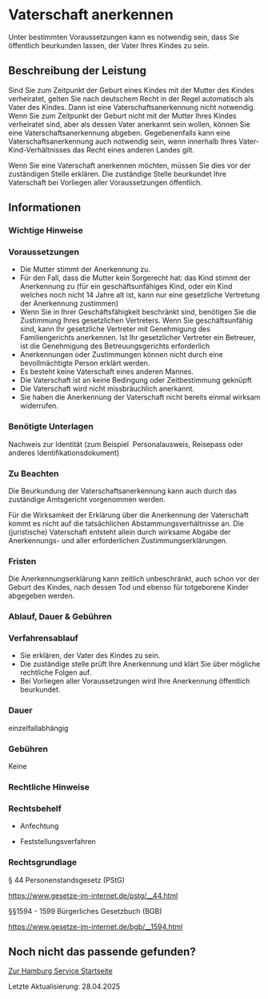 




Vaterschaft anerkennen
======================

Unter bestimmten Voraussetzungen kann es notwendig sein, dass Sie öffentlich beurkunden lassen, der Vater Ihres Kindes zu sein.

Beschreibung der Leistung
-------------------------

Sind Sie zum Zeitpunkt der Geburt eines Kindes mit der Mutter des Kindes verheiratet, gelten Sie nach deutschem Recht in der Regel automatisch als Vater des Kindes. Dann ist eine Vaterschaftsanerkennung nicht notwendig. Wenn Sie zum Zeitpunkt der Geburt nicht mit der Mutter Ihres Kindes verheiratet sind, aber als dessen Vater anerkannt sein wollen, können Sie eine Vaterschaftsanerkennung abgeben. Gegebenenfalls kann eine Vaterschaftsanerkennung auch notwendig sein, wenn innerhalb Ihres Vater-Kind-Verhältnisses das Recht eines anderen Landes gilt. 
  
  
Wenn Sie eine Vaterschaft anerkennen möchten, müssen Sie dies vor der zuständigen Stelle erklären. Die zuständige Stelle beurkundet Ihre Vaterschaft bei Vorliegen aller Voraussetzungen öffentlich.

Informationen
-------------

### Wichtige Hinweise

### Voraussetzungen

* Die Mutter stimmt der Anerkennung zu.
* Für den Fall, dass die Mutter kein Sorgerecht hat: das Kind stimmt der Anerkennung zu (für ein geschäftsunfähiges Kind, oder ein Kind welches noch nicht 14 Jahre alt ist, kann nur eine gesetzliche Vertretung der Anerkennung zustimmen)
* Wenn Sie in Ihrer Geschäftsfähigkeit beschränkt sind, benötigen Sie die Zustimmung Ihres gesetzlichen Vertreters. Wenn Sie geschäftsunfähig sind, kann Ihr gesetzliche Vertreter mit Genehmigung des Familiengerichts anerkennen. Ist Ihr gesetzlicher Vertreter ein Betreuer, ist die Genehmigung des Betreuungsgerichts erforderlich
* Anerkennungen oder Zustimmungen können nicht durch eine bevollmächtigte Person erklärt werden.
* Es besteht keine Vaterschaft eines anderen Mannes.
* Die Vaterschaft ist an keine Bedingung oder Zeitbestimmung geknüpft
* Die Vaterschaft wird nicht missbräuchlich anerkannt.
* Sie haben die Anerkennung der Vaterschaft nicht bereits einmal wirksam widerrufen.

### Benötigte Unterlagen

Nachweis zur Identität (zum Beispiel  Personalausweis, Reisepass oder anderes Identifikationsdokument)

### Zu Beachten

Die Beurkundung der Vaterschaftsanerkennung kann auch durch das zuständige Amtsgericht vorgenommen werden.  
  
Für die Wirksamkeit der Erklärung über die Anerkennung der Vaterschaft kommt es nicht auf die tatsächlichen Abstammungsverhältnisse an. Die (juristische) Vaterschaft entsteht allein durch wirksame Abgabe der Anerkennungs- und aller erforderlichen Zustimmungserklärungen.

### Fristen

Die Anerkennungserklärung kann zeitlich unbeschränkt, auch schon vor der Geburt des Kindes, nach dessen Tod und ebenso für totgeborene Kinder abgegeben werden.

### Ablauf, Dauer & Gebühren

### Verfahrensablauf

* Sie erklären, der Vater des Kindes zu sein.
* Die zuständige stelle prüft Ihre Anerkennung und klärt Sie über mögliche rechtliche Folgen auf.
* Bei Vorliegen aller Voraussetzungen wird Ihre Anerkennung öffentlich beurkundet.

### Dauer

einzelfallabhängig

### Gebühren

Keine

### Rechtliche Hinweise

### Rechtsbehelf

  
* Anfechtung
  
* Feststellungsverfahren
  

### Rechtsgrundlage

§ 44 Personenstandsgesetz (PStG)  
  
<https://www.gesetze-im-internet.de/pstg/__44.html>  
  
§§1594 - 1599 Bürgerliches Gesetzbuch (BGB)   
  
<https://www.gesetze-im-internet.de/bgb/__1594.html>

Noch nicht das passende gefunden?
---------------------------------

 [Zur Hamburg Service Startseite](/service/)

Letzte Aktualisierung: 28.04.2025

